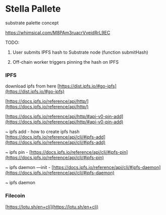 # Stella Pallete

substrate palette concept

https://whimsical.com/M8PAm3ruacrVveidRrL9EC

TODO:

1. User submits IPFS hash to Substrate node (function submitHash)

2. Off-chain worker triggers pinning the hash on IPFS


### IPFS

download ipfs from here [https://dist.ipfs.io/#go-ipfs](https://dist.ipfs.io/#go-ipfs)

[https://docs.ipfs.io/reference/api/http/](https://docs.ipfs.io/reference/api/http/)

[https://docs.ipfs.io/reference/api/http/#api-v0-pin-add](https://docs.ipfs.io/reference/api/http/#api-v0-pin-add)

~ ipfs add - how to create ipfs hash [https://docs.ipfs.io/reference/api/cli/#ipfs-add](https://docs.ipfs.io/reference/api/cli/#ipfs-add)

~ ipfs pin - [https://docs.ipfs.io/reference/api/cli/#ipfs-pin](https://docs.ipfs.io/reference/api/cli/#ipfs-pin)

~ ipfs daemon —init - [https://docs.ipfs.io/reference/api/cli/#ipfs-daemon](https://docs.ipfs.io/reference/api/cli/#ipfs-daemon)

~ ipfs daemon

### Filecoin

[https://lotu.sh/en+cli](https://lotu.sh/en+cli)